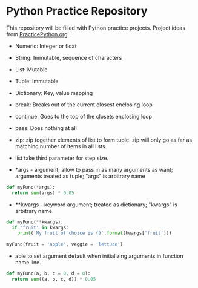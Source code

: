 
# Python Practice Repository
This repository will be filled with Python practice projects. Project ideas from [PracticePython.org](http://www.practicepython.org/).


* Numeric: Integer or float
* String: Immutable, sequence of characters
* List: Mutable 
* Tuple: Immutable 
* Dictionary: Key, value mapping

* break: Breaks out of the current closest enclosing loop
* continue: Goes to the top of the closets enclosing loop
* pass: Does nothing at all

* zip: zip together elements of list to form tuple. zip will only go as far as matching number of items in all lists.

* list take third parameter for step size.

* *args - argument; allow to pass in as many arguments as want; arguments treated as tuple; "args" is arbitrary name
```python
def myFunc(*args):
  return sum(args) * 0.05
```
* **kwargs - keyword argument; treated as dictionary; "kwargs" is arbitrary name
```python
def myFunc(**kwargs):
  if 'fruit' in kwargs:
    print('My fruit of choice is {}'.format(kwargs['fruit']))
    
myFunc(fruit = 'apple', veggie = 'lettuce')
```

* able to set argument default when initializing arguments in function name line.
```python
def myFunc(a, b, c = 0, d = 0):
  return sum((a, b, c, d)) * 0.05
```

